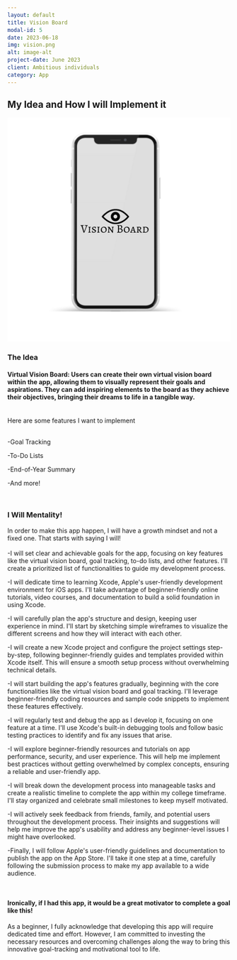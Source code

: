```yaml
---
layout: default
title: Vision Board
modal-id: 5
date: 2023-06-18
img: vision.png
alt: image-alt
project-date: June 2023
client: Ambitious individuals
category: App
---
```

## My Idea and How I will Implement it
<img src="img/iphone.png" alt="DMA Image" style="width: 600px; height: auto;">

### The Idea
#### Virtual Vision Board: Users can create their own virtual vision board within the app, allowing them to visually represent their goals and aspirations. They can add inspiring elements to the board as they achieve their objectives, bringing their dreams to life in a tangible way.<br><br>

Here are some features I want to implement<br><br>

-Goal Tracking<br>

-To-Do Lists<br>

-End-of-Year Summary<br>

-And more!</p><br>

### I Will Mentality!
<p>In order to make this app happen, I will have a growth mindset and not a fixed one. That starts with saying I will!<br><br>
-I will set clear and achievable goals for the app, focusing on key features like the virtual vision board, goal tracking, to-do lists, and other features. I'll create a prioritized list of functionalities to guide my development process.<br>

-I will dedicate time to learning Xcode, Apple's user-friendly development environment for iOS apps. I'll take advantage of beginner-friendly online tutorials, video courses, and documentation to build a solid foundation in using Xcode.<br>

-I will carefully plan the app's structure and design, keeping user experience in mind. I'll start by sketching simple wireframes to visualize the different screens and how they will interact with each other.<br>

-I will create a new Xcode project and configure the project settings step-by-step, following beginner-friendly guides and templates provided within Xcode itself. This will ensure a smooth setup process without overwhelming technical details.<br>

-I will start building the app's features gradually, beginning with the core functionalities like the virtual vision board and goal tracking. I'll leverage beginner-friendly coding resources and sample code snippets to implement these features effectively.<br>

-I will regularly test and debug the app as I develop it, focusing on one feature at a time. I'll use Xcode's built-in debugging tools and follow basic testing practices to identify and fix any issues that arise.<br>

-I will explore beginner-friendly resources and tutorials on app performance, security, and user experience. This will help me implement best practices without getting overwhelmed by complex concepts, ensuring a reliable and user-friendly app.<br>

-I will break down the development process into manageable tasks and create a realistic timeline to complete the app within my college timeframe. I'll stay organized and celebrate small milestones to keep myself motivated.<br>

-I will actively seek feedback from friends, family, and potential users throughout the development process. Their insights and suggestions will help me improve the app's usability and address any beginner-level issues I might have overlooked.<br>

-Finally, I will follow Apple's user-friendly guidelines and documentation to publish the app on the App Store. I'll take it one step at a time, carefully following the submission process to make my app available to a wide audience.</p><br>

#### Ironically, if I had this app, it would be a great motivator to complete a goal like this!
<p>As a beginner, I fully acknowledge that developing this app will require dedicated time and effort. However, I am committed to investing the necessary resources and overcoming challenges along the way to bring this innovative goal-tracking and motivational tool to life.</p>



